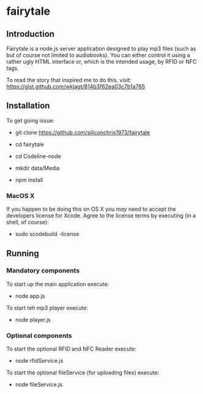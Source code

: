 # fairytale
## Introduction
Fairytale is a node.js server application designed to play mp3 files (such as
  but of course not limited to audiobooks). You can either control it using
  a rather ugly HTML interface or, which is the intended usage, by RFID or NFC tags.

To read the story that inspired me to do this, visit: https://gist.github.com/wkjagt/814b3f62ea03c7b1a765

## Installation
To get going issue:

- git clone https://github.com/siliconchris1973/fairytale

- cd fairytale
- cd Codeline-node
- mkdir data/Media
- npm install

### MacOS X
If you happen to be doing this on OS X you _may_ need to accept the developers
license for Xcode. Agree to the license terms by executing (in a shell, of
course):

- sudo xcodebuild -license


## Running
### Mandatory components
To start up the main application execute:

- node app.js

To start teh mp3 player execute:

- node player.js

### Optional components
To start the optional RFID and NFC Reader execute:

- node rfidService.js

To start the optional fileService (for uploading files) execute:

- node fileService.js
